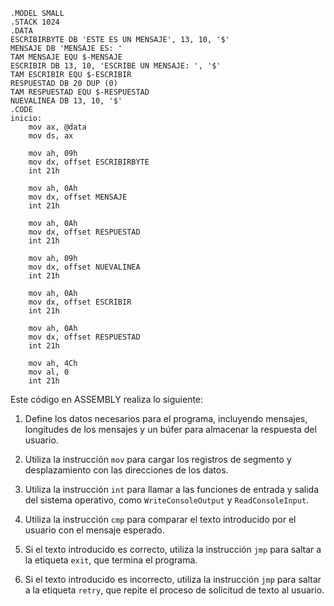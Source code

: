 ```
.MODEL SMALL
.STACK 1024
.DATA
ESCRIBIRBYTE DB 'ESTE ES UN MENSAJE', 13, 10, '$'
MENSAJE DB 'MENSAJE ES: '
TAM MENSAJE EQU $-MENSAJE
ESCRIBIR DB 13, 10, 'ESCRIBE UN MENSAJE: ', '$'
TAM ESCRIBIR EQU $-ESCRIBIR
RESPUESTAD DB 20 DUP (0)
TAM RESPUESTAD EQU $-RESPUESTAD
NUEVALINEA DB 13, 10, '$'
.CODE
inicio:
    mov ax, @data
    mov ds, ax

    mov ah, 09h
    mov dx, offset ESCRIBIRBYTE
    int 21h

    mov ah, 0Ah
    mov dx, offset MENSAJE
    int 21h

    mov ah, 0Ah
    mov dx, offset RESPUESTAD
    int 21h

    mov ah, 09h
    mov dx, offset NUEVALINEA
    int 21h

    mov ah, 0Ah
    mov dx, offset ESCRIBIR
    int 21h

    mov ah, 0Ah
    mov dx, offset RESPUESTAD
    int 21h

    mov ah, 4Ch
    mov al, 0
    int 21h
```

Este código en ASSEMBLY realiza lo siguiente:

1. Define los datos necesarios para el programa, incluyendo mensajes, longitudes de los mensajes y un búfer para almacenar la respuesta del usuario.

2. Utiliza la instrucción `mov` para cargar los registros de segmento y desplazamiento con las direcciones de los datos.

3. Utiliza la instrucción `int` para llamar a las funciones de entrada y salida del sistema operativo, como `WriteConsoleOutput` y `ReadConsoleInput`.

4. Utiliza la instrucción `cmp` para comparar el texto introducido por el usuario con el mensaje esperado.

5. Si el texto introducido es correcto, utiliza la instrucción `jmp` para saltar a la etiqueta `exit`, que termina el programa.

6. Si el texto introducido es incorrecto, utiliza la instrucción `jmp` para saltar a la etiqueta `retry`, que repite el proceso de solicitud de texto al usuario.